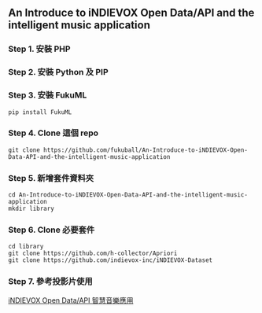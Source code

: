 
## An Introduce to iNDIEVOX Open Data/API and the intelligent music application

### Step 1. 安裝 PHP

### Step 2. 安裝 Python 及 PIP

### Step 3. 安裝 FukuML

```
pip install FukuML
```

### Step 4. Clone 這個 repo

```
git clone https://github.com/fukuball/An-Introduce-to-iNDIEVOX-Open-Data-API-and-the-intelligent-music-application
```

### Step 5. 新增套件資料夾

```
cd An-Introduce-to-iNDIEVOX-Open-Data-API-and-the-intelligent-music-application
mkdir library
```

### Step 6. Clone 必要套件

```
cd library
git clone https://github.com/h-collector/Apriori
git clone https://github.com/indievox-inc/iNDIEVOX-Dataset
```

### Step 7. 參考投影片使用

[iNDIEVOX Open Data/API 智慧音樂應用](https://speakerdeck.com/fukuball/api-and-the-intelligent-music-application)